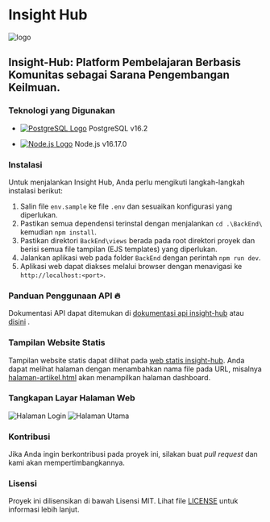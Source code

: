 # Insight Hub

![logo](https://github.com/suryaLuqman/InsightHub-Web/assets/44109243/b8cc43bc-852c-45b7-ad08-4478a622741c)

## Insight-Hub: Platform Pembelajaran Berbasis Komunitas sebagai Sarana Pengembangan Keilmuan.

### Teknologi yang Digunakan

- [![PostgreSQL Logo](https://img.icons8.com/color/16/000000/postgreesql.png)](#) PostgreSQL v16.2 

- [![Node.js Logo](https://img.icons8.com/color/16/000000/nodejs.png)](#) Node.js v16.17.0

### Instalasi

Untuk menjalankan Insight Hub, Anda perlu mengikuti langkah-langkah instalasi berikut:

1. Salin file `env.sample` ke file `.env` dan sesuaikan konfigurasi yang diperlukan.
2. Pastikan semua dependensi terinstal dengan menjalankan `cd .\BackEnd\` kemudian `npm install`.
3. Pastikan direktori `BackEnd\views` berada pada root direktori proyek dan berisi semua file tampilan (EJS templates) yang diperlukan.
4. Jalankan aplikasi web pada folder `BackEnd` dengan perintah `npm run dev`.
5. Aplikasi web dapat diakses melalui browser dengan menavigasi ke `http://localhost:<port>`.

### Panduan Penggunaan API 🔥

Dokumentasi API dapat ditemukan di [dokumentasi api insight-hub](https://insight-hub-api.vercel.app/doc-api.html) atau [disini](https://github.com/suryaLuqman/InsightHub-Web/blob/main/BackEnd/README.md) .

### Tampilan Website Statis

Tampilan website statis dapat dilihat pada [web statis insight-hub](https://insight-hub-statis.vercel.app/). Anda dapat melihat halaman dengan menambahkan nama file pada URL, misalnya [halaman-artikel.html](https://insight-hub-statis.vercel.app/halaman-artikel.html) akan menampilkan halaman dashboard.

### Tangkapan Layar Halaman Web

![Halaman Login](https://github.com/suryaLuqman/InsightHub-Web/assets/44109243/adb48476-51a7-4a13-ad58-cc6110f9d37d)
![Halaman Utama](https://example.com/screenshot-halaman-utama.png)

### Kontribusi

Jika Anda ingin berkontribusi pada proyek ini, silakan buat _pull request_ dan kami akan mempertimbangkannya.

### Lisensi

Proyek ini dilisensikan di bawah Lisensi MIT. Lihat file [LICENSE](https://github.com/suryaLuqman/InsightHub-Web/blob/main/LICENSE) untuk informasi lebih lanjut.
